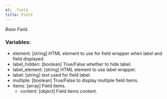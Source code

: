 ```yaml
---
el: .field
title: Field
---
```


_Base Field_.

### Variables:

- element: [string] HTML element to use for field wrapper when label and field displayed.
- label_hidden: [boolean] True/False whether to hide label.
- label_element: [string] HTML element to use label wrapper.
- label: [string] text used for field label.
- multiple: [boolean] True/False to display multiple field items.
- items: [array] Field items.
  - content: [object] Field items content.
